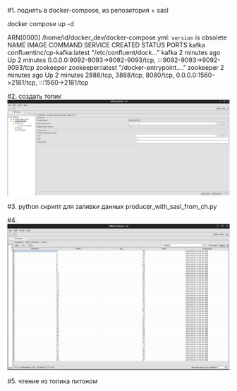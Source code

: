 #1. поднять в docker-compose, из репозитория + sasl

  docker compose up -d

  ARN[0000] /home/id/docker_dev/docker-compose.yml: `version` is obsolete 
  NAME        IMAGE                          COMMAND                  SERVICE     CREATED         STATUS         PORTS
  kafka       confluentinc/cp-kafka:latest   "/etc/confluent/dock…"   kafka       2 minutes ago   Up 2 minutes   0.0.0.0:9092-9093->9092-9093/tcp, :::9092-9093->9092-9093/tcp
  zookeeper   zookeeper:latest               "/docker-entrypoint.…"   zookeeper   2 minutes ago   Up 2 minutes   2888/tcp, 3888/tcp, 8080/tcp, 0.0.0.0:1560->2181/tcp, :::1560->2181/tcp

#2.   создать топик
   ![Image alt](https://github.com/IrinaDanilova-dev/WB-Practice-BI-OLAP/raw/main/kafka/images/kafka_with_ssl.jpg)

#3. python скрипт для заливки данных 
    producer_with_sasl_from_ch.py

#4. 
   ![Image alt](https://github.com/IrinaDanilova-dev/WB-Practice-BI-OLAP/raw/main/kafka/images/topic_prod_type_part.jpg)

#5. чтение из топика питоном
